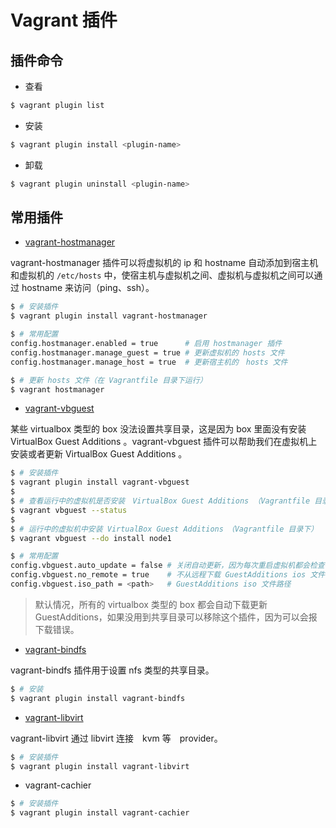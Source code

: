 # Vagrant 插件

## 插件命令

* 查看

```bash
$ vagrant plugin list
```

* 安装

```bash
$ vagrant plugin install <plugin-name>
```

* 卸载

```bash
$ vagrant plugin uninstall <plugin-name>
```


## 常用插件

* [vagrant-hostmanager](https://github.com/devopsgroup-io/vagrant-hostmanager)

vagrant-hostmanager 插件可以将虚拟机的 ip 和 hostname 自动添加到宿主机和虚拟机的 `/etc/hosts` 中，使宿主机与虚拟机之间、虚拟机与虚拟机之间可以通过 hostname 来访问（ping、ssh）。

```bash
$ # 安装插件
$ vagrant plugin install vagrant-hostmanager
```

```bash
$ # 常用配置
config.hostmanager.enabled = true      # 启用 hostmanager 插件
config.hostmanager.manage_guest = true # 更新虚拟机的 hosts 文件
config.hostmanager.manage_host = true  # 更新宿主机的　hosts 文件
```

```bash
$ # 更新 hosts 文件（在 Vagrantfile 目录下运行）
$ vagrant hostmanager
```

* [vagrant-vbguest](https://github.com/dotless-de/vagrant-vbguest)

某些 virtualbox 类型的 box 没法设置共享目录，这是因为 box 里面没有安装 VirtualBox Guest Additions 。vagrant-vbguest 插件可以帮助我们在虚拟机上安装或者更新 VirtualBox Guest Additions 。

```bash
$ # 安装插件
$ vagrant plugin install vagrant-vbguest
$
$ # 查看运行中的虚拟机是否安装　VirtualBox Guest Additions （Vagrantfile 目录下）
$ vagrant vbguest --status
$
$ # 运行中的虚拟机中安装 VirtualBox Guest Additions　（Vagrantfile 目录下）
$ vagrant vbguest --do install node1
```

```bash
$ # 常用配置
config.vbguest.auto_update = false # 关闭自动更新，因为每次重启虚拟机都会检查 GuestAdditions 的版本并自动更新
config.vbguest.no_remote = true    # 不从远程下载 GuestAdditions ios 文件
config.vbguest.iso_path = <path>   # GuestAdditions iso 文件路径
```

> 默认情况，所有的 virtualbox 类型的 box 都会自动下载更新 GuestAdditions，如果没用到共享目录可以移除这个插件，因为可以会报下载错误。

* [vagrant-bindfs](https://github.com/gael-ian/vagrant-bindfs)

vagrant-bindfs 插件用于设置 nfs 类型的共享目录。

```bash
$ # 安装
$ vagrant plugin install vagrant-bindfs
```

* [vagrant-libvirt](https://github.com/vagrant-libvirt/vagrant-libvirt)

vagrant-libvirt 通过 libvirt 连接　kvm 等　provider。

```bash
$ # 安装插件
$ vagrant plugin install vagrant-libvirt
```

* vagrant-cachier

```bash
$ # 安装插件
$ vagrant plugin install vagrant-cachier
```

